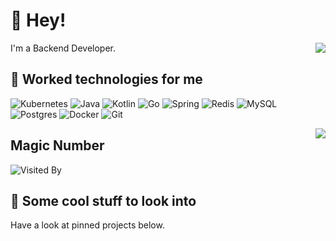 # 👋 Hey!

<img align="right" src="https://github-profile.misec.top/api?username=iprt&show_icons=true&icon_color=0366d6&text_color=24292e&bg_color=ffffff&hide_title=true" />

I'm a Backend Developer.

## 💬 Worked technologies for me

![Kubernetes](https://img.shields.io/badge/-Kubernetes-gray?style=flat-square&logo=kubernetes)
![Java](https://img.shields.io/badge/-Java-gray?style=flat-square&logo=openjdk&logoColor=007396)
![Kotlin](https://img.shields.io/badge/-Kotlin-gray?style=flat-square&logo=kotlin)
![Go](https://img.shields.io/badge/-Golang-gray?style=flat-square&logo=go)
![Spring](https://img.shields.io/badge/-Spring-gray?style=flat-square&logo=spring)
![Redis](https://img.shields.io/badge/-Redis-gray?style=flat-square&logo=Redis)
![MySQL](https://img.shields.io/badge/-MySQL-gray?style=flat-square&logo=mysql&logoColor=blue)
![Postgres](https://img.shields.io/badge/-Posgres-gray?style=flat-square&logo=postgresql&logoColor=yellow)
![Docker](https://img.shields.io/badge/-Docker-gray?style=flat-square&logo=docker)
![Git](https://img.shields.io/badge/-Git-gray?style=flat-square&logo=git)


<img align="right" src="https://github-profile.misec.top/api/top-langs/?username=iprt&layout=compact"/>


## Magic Number

![Visited By](https://counter.nginx.co/get/@iprt?theme=rule34)

## 👀 Some cool stuff to look into 

Have a look at pinned projects below.
